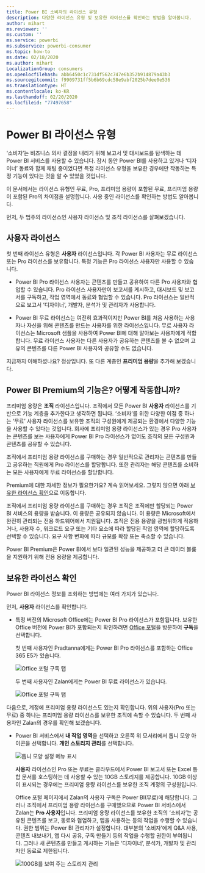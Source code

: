```yaml
---
title: Power BI 소비자의 라이선스 유형
description: 다양한 라이선스 유형 및 보유한 라이선스를 확인하는 방법을 알아봅니다.
author: mihart
ms.reviewer: ''
ms.custom: ''
ms.service: powerbi
ms.subservice: powerbi-consumer
ms.topic: how-to
ms.date: 02/18/2020
ms.author: mihart
LocalizationGroup: consumers
ms.openlocfilehash: abb6450c1c731df562c747e6b352b914879a43b3
ms.sourcegitcommit: f9909731ff5b6b69cdc58e9abf2025b7dee0e536
ms.translationtype: HT
ms.contentlocale: ko-KR
ms.lasthandoff: 02/20/2020
ms.locfileid: "77497658"
---
```

# <a name="types-of-power-bi-licenses"></a>Power BI 라이선스 유형
‘소비자’는 비즈니스 의사 결정을 내리기 위해 보고서 및 대시보드를 탐색하는 데 Power BI 서비스를 사용할 수 있습니다.  잠시 동안 Power BI를 사용하고 있거나 ‘디자이너’ 동료와 함께 채팅 중이었다면 특정 라이선스 유형을 보유한 경우에만 작동하는 특정 기능이 있다는 것을 알 수 있었을 것입니다.  

이 문서에서는 라이선스 유형인 무료, Pro, 프리미엄 용량이 포함된 무료, 프리미엄 용량이 포함된 Pro의 차이점을 설명합니다. 사용 중인 라이선스를 확인하는 방법도 알아봅니다.  

먼저, 두 범주의 라이선스인 사용자 라이선스 및 조직 라이선스를 살펴보겠습니다. 

## <a name="user-licenses"></a>사용자 라이선스
첫 번째 라이선스 유형은 **사용자** 라이선스입니다. 각 Power BI 사용자는 무료 라이선스 또는 Pro 라이선스를 보유합니다. 특정 기능은 Pro 라이선스 사용자만 사용할 수 있습니다.  

- Power BI Pro 라이선스 사용자는 콘텐츠를 만들고 공유하여 다른 Pro 사용자와 협업할 수 있습니다. Pro 라이선스 사용자만이 보고서를 게시하고, 대시보드 및 보고서를 구독하고, 작업 영역에서 동료와 협업할 수 있습니다. Pro 라이선스는 일반적으로 보고서 ‘디자이너’, 개발자, 분석가 및 관리자가 사용합니다. 


- Power BI 무료 라이선스는 여전히 효과적이지만 Power BI를 처음 사용하는 사용자나 자신을 위해 콘텐츠를 만드는 사용자를 위한 라이선스입니다. 무료 사용자 라이선스는 Microsoft 샘플을 사용하여 Power BI에 대해 알아보는 사용자에게 적합합니다. 무료 라이선스 사용자는 다른 사용자가 공유하는 콘텐츠를 볼 수 없으며 고유의 콘텐츠를 다른 Power BI 사용자와 공유할 수도 없습니다.  

지금까지 이해하셨나요?  정상입니다. 또 다른 계층인 **프리미엄 용량**을 추가해 보겠습니다.

## <a name="what-does-power-bi-premium-do-how-does-it-work"></a>Power BI Premium의 기능은? 어떻게 작동합니까?
프리미엄 용량은 **조직** 라이선스입니다. 조직에서 모든 Power BI **사용자** 라이선스를 기반으로 기능 계층을 추가한다고 생각하면 됩니다. ‘소비자’를 위한 다양한 이점 중 하나는 ‘무료’ 사용자 라이선스를 보유한 조직의 구성원에게 제공되는 환경에서 다양한 기능을 사용할 수 있다는 것입니다.   회사에 프리미엄 용량 라이선스가 있는 경우 Pro 사용자는 콘텐츠를 보는 사용자에게 Power BI Pro 라이선스가 없어도 조직의 모든 구성원과 콘텐츠를 공유할 수 있습니다.   

조직에서 프리미엄 용량 라이선스를 구매하는 경우 일반적으로 관리자는 콘텐츠를 만들고 공유하는 직원에게 Pro 라이선스를 할당합니다. 또한 관리자는 해당 콘텐츠를 소비하는 모든 사용자에게 무료 라이선스를 할당합니다.  

Premium에 대한 자세한 정보가 필요한가요? 계속 읽어보세요. 그렇지 않으면 아래 [보유한 라이선스 확인](#find-out-which-license-you-have)으로 이동합니다.

조직에서 프리미엄 용량 라이선스를 구매하는 경우 조직은 조직에만 할당되는 Power BI 서비스의 용량을 받습니다. 이 용량은 공유되지 않습니다. 이 용량은 Microsoft에서 완전히 관리되는 전용 하드웨어에서 지원됩니다. 조직은 전용 용량을 광범위하게 적용하거나, 사용자 수, 워크로드 요구 또는 기타 요소에 따라 할당된 작업 영역에 할당하도록 선택할 수 있습니다. 요구 사항 변화에 따라 규모를 확장 또는 축소할 수 있습니다.

Power BI Premium은 Power BI에서 보다 일관된 성능을 제공하고 더 큰 데이터 볼륨을 지원하기 위해 전용 용량을 제공합니다. 


## <a name="find-out-which-license-you-have"></a>보유한 라이선스 확인
Power BI 라이선스 정보를 조회하는 방법에는 여러 가지가 있습니다. 

먼저, **사용자** 라이선스를 확인합니다.

- 특정 버전의 Microsoft Office에는 Power BI Pro 라이선스가 포함됩니다.  보유한 Office 버전에 Power BI가 포함되는지 확인하려면 [Office 포털](https://portal.office.com/account)을 방문하여 **구독**을 선택합니다.

    첫 번째 사용자인 Pradtanna에게는 Power BI Pro 라이선스를 포함하는 Office 365 E5가 있습니다.

    ![Office 포털 구독 탭](media/end-user-license/power-bi-license-office.png)

    두 번째 사용자인 Zalan에게는 Power BI 무료 라이선스가 있습니다. 

    ![Office 포털 구독 탭](media/end-user-license/power-bi-license-free.png)

다음으로, 계정에 프리미엄 용량 라이선스도 있는지 확인합니다. 위의 사용자(Pro 또는 무료) 중 하나는 프리미엄 용량 라이선스를 보유한 조직에 속할 수 있습니다.  두 번째 사용자인 Zalan의 경우를 확인해 보겠습니다.  

- Power BI 서비스에서 **내 작업 영역**을 선택하고 오른쪽 위 모서리에서 톱니 모양 아이콘을 선택합니다. **개인 스토리지 관리**를 선택합니다.

    ![톱니 모양 설정 메뉴 표시](media/end-user-license/power-bi-license-personal.png)

    **사용자** 라이선스인 Pro 또는 무료는 클라우드에서 Power BI 보고서 또는 Excel 통합 문서를 호스팅하는 데 사용할 수 있는 10GB 스토리지를 제공합니다. 10GB 이상이 표시되는 경우에는 프리미엄 용량 라이선스를 보유한 조직 계정의 구성원입니다.

    Office 포털 페이지에서 Zalan의 사용자 구독은 Power BI(무료)에 해당합니다. 그러나 조직에서 프리미엄 용량 라이선스를 구매했으므로 Power BI 서비스에서 Zalan는 **Pro 사용자**입니다. 프리미엄 용량 라이선스를 보유한 조직의 ‘소비자’는 공유된 콘텐츠를 보고, 동료와 협업하고, 앱을 사용하는 등의 작업을 수행할 수 있습니다.  권한 범위는 Power BI 관리자가 설정합니다. 대부분의 ‘소비자’에게 Q&A 사용, 콘텐츠 내보내기, 앱 다시 공유, 구독 만들기 등의 작업을 수행할 권한이 부여됩니다.   그러나 새 콘텐츠를 만들고 게시하는 기능은 ‘디자이너’, 분석가, 개발자 및 관리자인 동료로 제한됩니다.    <!-- how can he be Pro if I assigned him a Free account in the O365 portal?  Is he a Pro user with consumer permissions? -->

    ![100GB를 보여 주는 스토리지 관리](media/end-user-license/power-bi-license-100gb.png)
